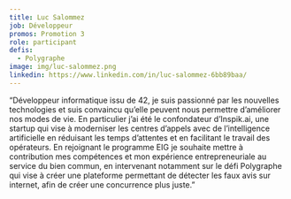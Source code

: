 ```yaml
---
title: Luc Salommez
job: Développeur
promos: Promotion 3
role: participant
defis:
  - Polygraphe
image: img/luc-salommez.png
linkedin: https://www.linkedin.com/in/luc-salommez-6bb89baa/
---
```

“Développeur informatique issu de 42, je suis passionné par les nouvelles technologies et suis convaincu qu’elle peuvent nous permettre d’améliorer nos modes de vie. En particulier j’ai été le confondateur d’Inspik.ai, une startup qui vise à moderniser les centres d’appels avec de l’intelligence artificielle en réduisant les temps d’attentes et en facilitant le travail des opérateurs. En rejoignant le programme EIG je souhaite mettre à contribution mes compétences et mon expérience entrepreneuriale au service du bien commun, en intervenant notamment sur le défi Polygraphe qui vise à créer une plateforme permettant de détecter les faux avis sur internet, afin de créer une concurrence plus juste.”